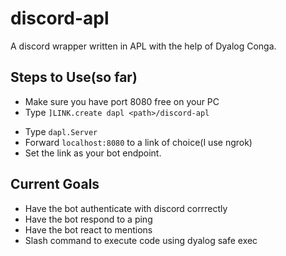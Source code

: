 # discord-apl
A discord wrapper written in APL with the help of Dyalog Conga.

## Steps to Use(so far)
- Make sure you have port 8080 free on your PC
- Type `]LINK.create dapl <path>/discord-apl`
<!--
]LINK.create dapl ./discord-apl
-->
- Type `dapl.Server`
- Forward `localhost:8080` to a link of choice(I use ngrok)
- Set the link as your bot endpoint.

## Current Goals
- Have the bot authenticate with discord corrrectly
- Have the bot respond to a ping
- Have the bot react to mentions
- Slash command to execute code using dyalog safe exec
